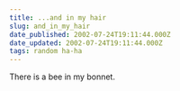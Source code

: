 ```yaml
---
title: ...and in my hair
slug: and_in_my_hair
date_published: 2002-07-24T19:11:44.000Z
date_updated: 2002-07-24T19:11:44.000Z
tags: random ha-ha
---
```


There is a bee in my bonnet.
